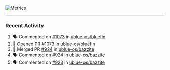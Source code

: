 ![Metrics](https://metrics.lecoq.io/KyleGospo?template=classic&base=header%2C%20activity%2C%20community%2C%20repositories%2C%20metadata&base.indepth=false&base.hireable=false&base.skip=false&config.timezone=America%2FLos_Angeles)

---
### Recent Activity
<!--START_SECTION:activity-->
1. 🗣 Commented on [#1073](https://github.com/ublue-os/bluefin/pull/1073#issuecomment-2027870639) in [ublue-os/bluefin](https://github.com/ublue-os/bluefin)
2. 💪 Opened PR [#1073](https://github.com/ublue-os/bluefin/pull/1073) in [ublue-os/bluefin](https://github.com/ublue-os/bluefin)
3. 🎉 Merged PR [#924](https://github.com/ublue-os/bazzite/pull/924) in [ublue-os/bazzite](https://github.com/ublue-os/bazzite)
4. 🗣 Commented on [#924](https://github.com/ublue-os/bazzite/pull/924#issuecomment-2027600625) in [ublue-os/bazzite](https://github.com/ublue-os/bazzite)
5. 🗣 Commented on [#923](https://github.com/ublue-os/bazzite/issues/923#issuecomment-2027586662) in [ublue-os/bazzite](https://github.com/ublue-os/bazzite)
<!--END_SECTION:activity-->
